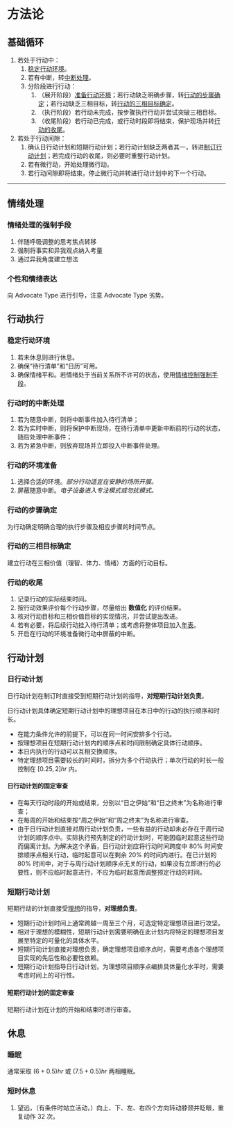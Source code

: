 # 方法论

## 基础循环

1. 若处于行动中：
    1. [稳定行动环境](#稳定行动环境)。
    2. 若有中断，转[中断处理](#行动时的中断处理)。
    3. 分阶段进行行动：
        1. （展开阶段）[准备行动环境](#行动的环境准备)；若行动缺乏明确步骤，转[行动的步骤确定](#行动的步骤确定)；若行动缺乏三相目标，转[行动的三相目标确定](#行动的三相目标确定)。
        2. （执行阶段）若行动未完成，按步骤执行行动并尝试突破三相目标。
        3. （收尾阶段）若行动已完成，或行动时段即将结束，保护现场并转[行动的收尾](#行动的收尾)。
2. 若处于行动间隙：
    1. 确认日行动计划和短期行动计划；若行动计划缺乏两者其一，转进[制订行动计划](#行动计划)；若完成行动的收尾，则必要时重整行动计划。
    2. 若有微行动，开始处理微行动。
    3. 若行动间隙即将结束，停止微行动并转进行动计划中的下一个行动。

---

## 情绪处理

### 情绪处理的强制手段

1. 伴随呼吸调整的思考焦点转移
2. 强制将事实和异我观点纳入考量
3. 通过异我角度建立想法

### 个性和情绪表达

向 Advocate Type 进行引导，注意 Advocate Type 劣势。

## 行动执行

### 稳定行动环境

1. 若未休息则进行休息。
2. 确保“待行清单”和“日历”可用。
3. 确保情绪平和。若情绪处于当前关系所不许可的状态，使用[情绪控制强制手段](#情绪控制强制手段)。

### 行动时的中断处理

1. 若为随意中断，则将中断事件加入待行清单；
2. 若为实时中断，则将保护中断现场，在待行清单中更新中断前的行动的状态，随后处理中断事件；
3. 若为紧急中断，则放弃现场并立即投入中断事件处理。

### 行动的环境准备

1. 选择合适的环境。*部分行动适宜在安静的场所开展。*
2. 屏蔽随意中断。*电子设备进入专注模式或勿扰模式。*

### 行动的步骤确定

为行动确定明确合理的执行步骤及相应步骤的时间节点。

### 行动的三相目标确定

建立行动在三相价值（理智、体力、情绪）方面的行动目标。

### 行动的收尾

1. 记录行动的实际结束时间。
2. 按行动效果评价每个行动步骤，尽量给出 **数值化** 的评价结果。
3. 核对行动目标和三相价值目标的实现情况，并尝试提出改进。
4. 若有必要，将后续行动挂入待行清单；或考虑将整体项目加入[年表](https://lightyears1998.github.io/timeline.html)。
5. 开启在行动的环境准备微行动中屏蔽的中断。

## 行动计划

### 日行动计划

日行动计划在制订时直接受到短期行动计划的指导，**对短期行动计划负责**。

日行动计划具体确定短期行动计划中的理想项目在本日中的行动的执行顺序和时长。

- 在能力条件允许的前提下，可以在同一时间安排多个行动。
- 按理想项目在短期行动计划内的顺序点和时间限制确定具体行动顺序。
- 本日内执行的行动可以互相交换顺序。
- 特定理想项目需要较长的时间时，拆分为多个行动执行；单次行动的时长一般控制在 $[0.25, 2]hr$ 内。

#### 日行动计划的固定审查

- 在每天行动时段的开始或结束，分别以“日之伊始”和“日之终末”为名称进行审查；
- 在每周的开始和结束按“周之伊始”和“周之终末”为名称进行审查。
- 由于日行动计划直接对周行动计划负责，一些有益的行动却未必存在于周行动计划的顺序点中。实际执行预先制定的行动计划时，可能因临时起意这些行动而偏离计划。为解决这个矛盾，日行动计划应将行动时间跨度中 80% 时间安排顺序点相关行动，临时起意可以在剩余 20% 的时间内进行。在已计划的 80% 时间中，对于与周行动计划顺序点无关的行动，如果没有立即进行的必要性，则不应临时起意进行，不应为临时起意而调整预定行动的时间。

### 短期行动计划

短期行动的计划直接受[理想](https://lightyears1998.github.io/ideal-and-plans/)的指导，**对理想负责**。

- 短期行动计划时间上通常跨越一周至三个月，可选定特定理想项目进行攻坚。
- 相对于理想的模糊性，短期行动计划需要明确在此计划内将特定的理想项目发展至特定的可量化的具体水平。
- 短期行动计划直接对理想负责，确定理想项目顺序点时，需要考虑各个理想项目实现的先后性和必要性依赖。
- 短期行动计划指导日行动计划，为理想项目顺序点编排具体量化水平时，需要考虑时间上的可行性。

#### 短期行动计划的固定审查

短期行动计划在计划的开始和结束时进行审查。

## 休息

### 睡眠

通常采取 $(6 + 0.5)hr$ 或 $(7.5 + 0.5)hr$ 两相睡眠。

### 短时休息

1. 望远，（有条件时站立活动，）向上、下、左、右四个方向转动脖颈并眨眼，重复动作 32 次。
